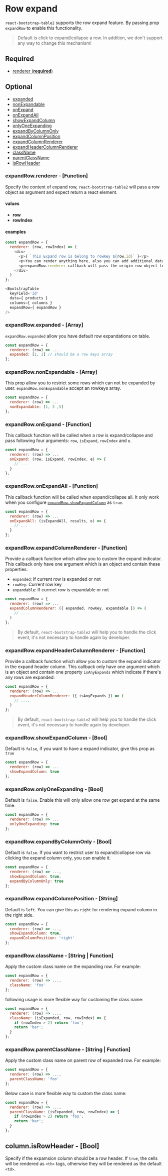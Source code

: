 
# Row expand
`react-bootstrap-table2` supports the row expand feature. By passing prop `expandRow` to enable this functionality. 

> Default is click to expand/collapse a row. In addition, we don't support any way to change this mechanism!

## Required
* [renderer (**required**)](#renderer)

## Optional
* [expanded](#expanded)
* [nonExpandable](#nonExpandable)
* [onExpand](#onExpand)
* [onExpandAll](#onExpandAll)
* [showExpandColumn](#showExpandColumn)
* [onlyOneExpanding](#onlyOneExpanding)
* [expandByColumnOnly](#expandByColumnOnly)
* [expandColumnPosition](#expandColumnPosition)
* [expandColumnRenderer](#expandColumnRenderer)
* [expandHeaderColumnRenderer](#expandHeaderColumnRenderer)
* [className](#className)
* [parentClassName](#parentClassName)
* [isRowHeader](#isRowHeader)

### <a name="renderer">expandRow.renderer - [Function]</a>

Specify the content of expand row, `react-bootstrap-table2` will pass a row object as argument and expect return a react element.

#### values
* **row**
* **rowIndex**

#### examples

```js
const expandRow = {
  renderer: (row, rowIndex) => (
    <div>
      <p>{ `This Expand row is belong to rowKey ${row.id}` }</p>
      <p>You can render anything here, also you can add additional data on every row object</p>
      <p>expandRow.renderer callback will pass the origin row object to you</p>
    </div>
  )
};

<BootstrapTable
  keyField='id'
  data={ products }
  columns={ columns }
  expandRow={ expandRow }
/>
```

### <a name='expanded'>expandRow.expanded - [Array]</a>
`expandRow.expanded` allow you have default row expandations on table.

```js
const expandRow = {
  renderer: (row) => ...
  expanded: [1, 3] // should be a row keys array
};
```

### <a name='nonExpandable'>expandRow.nonExpandable - [Array]</a>
This prop allow you to restrict some rows which can not be expanded by user. `expandRow.nonExpandable` accept an rowkeys array.

```js
const expandRow = {
  renderer: (row) => ...
  nonExpandable: [1, 3 ,5]
};
```

### <a name='onExpand'>expandRow.onExpand - [Function]</a>
This callback function will be called when a row is expand/collapse and pass following four arguments:
`row`, `isExpand`, `rowIndex` and `e`.

```js
const expandRow = {
  renderer: (row) => ...
  onExpand: (row, isExpand, rowIndex, e) => {
    // ...
  }
};
```

### <a name='onExpandAll'>expandRow.onExpandAll - [Function]</a>
This callback function will be called when expand/collapse all. It only work when you configure [`expandRow.showExpandColumn`](#showExpandColumn) as `true`.

```js
const expandRow = {
  renderer: (row) => ...
  onExpandAll: (isExpandAll, results, e) => {
    // ...
  }
};
```

### <a name='expandColumnRenderer'>expandRow.expandColumnRenderer - [Function]</a>
Provide a callback function which allow you to custom the expand indicator. This callback only have one argument which is an object and contain these properties:
* `expanded`: If current row is expanded or not
* `rowKey`: Current row key
* `expandable`: If currnet row is expandable or not 


```js
const expandRow = {
  renderer: (row) => ...
  expandColumnRenderer: ({ expanded, rowKey, expandable }) => (
    // ....
  )
};
```

> By default, `react-bootstrap-table2` will help you to handle the click event, it's not necessary to handle again by developer.

### <a name='expandHeaderColumnRenderer'>expandRow.expandHeaderColumnRenderer - [Function]</a>
Provide a callback function which allow you to custom the expand indicator in the expand header column. This callback only have one argument which is an object and contain one property `isAnyExpands` which indicate if there's any rows are expanded:

```js
const expandRow = {
  renderer: (row) => ...
  expandHeaderColumnRenderer: ({ isAnyExpands }) => (
    // ....
  )
};
```

> By default, `react-bootstrap-table2` will help you to handle the click event, it's not necessary to handle again by developer.

### <a name='showExpandColumn'>expandRow.showExpandColumn - [Bool]</a>
Default is `false`, if you want to have a expand indicator, give this prop as `true`

```js
const expandRow = {
  renderer: (row) => ...
  showExpandColumn: true
};
```

### <a name='onlyOneExpanding'>expandRow.onlyOneExpanding - [Bool]</a>
Default is `false`. Enable this will only allow one row get expand at the same time.

```js
const expandRow = {
  renderer: (row) => ...
  onlyOneExpanding: true
};
```

### <a name='expandByColumnOnly'>expandRow.expandByColumnOnly - [Bool]</a>
Default is `false`. If you want to restrict user to expand/collapse row via clicking the expand column only, you can enable it. 

```js
const expandRow = {
  renderer: (row) => ...,
  showExpandColumn: true,
  expandByColumnOnly: true
};
```

### <a name='expandColumnPosition'>expandRow.expandColumnPosition - [String]</a>
Default is `left`. You can give this as `right` for rendering expand column in the right side.

```js
const expandRow = {
  renderer: (row) => ...,
  showExpandColumn: true,
  expandColumnPosition: 'right'
};
```

### <a name='className'>expandRow.className - [String | Function]</a>
Apply the custom class name on the expanding row. For example: 

```js
const expandRow = {
  renderer: (row) => ...,
  className: 'foo'
};
```
following usage is more flexible way for customing the class name: 

```js
const expandRow = {
  renderer: (row) => ...,
  className: (isExpanded, row, rowIndex) => {
    if (rowIndex > 2) return 'foo';
    return 'bar';
  }
};
```

### <a name='parentClassName'>expandRow.parentClassName - [String | Function]</a>
Apply the custom class name on parent row of expanded row. For example: 

```js
const expandRow = {
  renderer: (row) => ...,
  parentClassName: 'foo'
};
```
Below case is more flexible way to custom the class name: 

```js
const expandRow = {
  renderer: (row) => ...,
  parentClassName: (isExpanded, row, rowIndex) => {
    if (rowIndex > 2) return 'foo';
    return 'bar';
  }
};
```

## <a name='isRowHeader'>column.isRowHeader - [Bool]</a>
Specify if the expamsion column should be a row header. If `true`, the cells will be rendered as `<th>` tags, 
otherwise they will be rendered as the default `<td>`.
